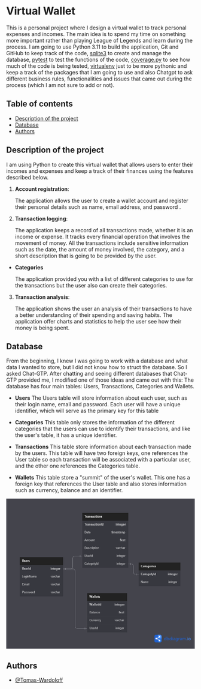 # Virtual Wallet
This is a personal project where I design a virtual wallet to track personal expenses and incomes. The main idea is to spend my time on something more important rather than playing League of Legends and learn during the process. 
I am going to use Python 3.11 to build the application, Git and GitHub to keep track of the code, [sqlite3](https://docs.python.org/3/library/sqlite3.html) to create and manage the database, [pytest](https://docs.pytest.org/en/7.3.x/contents.html) to test the functions of the code, [coverage.py](https://coverage.readthedocs.io/en/7.2.3/#) to see how much of the code is being tested, [virtualenv](https://docs.python.org/3/library/venv.html) just to be more pythonic and keep a track of the packages that I am going to use and also Chatgpt to ask different business rules, functionalities and issues that came out during the process (which I am not sure to add or not).

## Table of contents
- [Description of the project](#description-of-the-project)
- [Database](#database)
- [Authors](#authors)

## Description of the project
I am using Python to create this virtual wallet that allows users to enter their incomes and expenses and keep a track of their finances using the features described below.

1. **Account registration**:  

   The application allows the user to create a wallet account and register their personal details such as name, email address, and password .

2. **Transaction logging**:

   The application keeps a record of all transactions made, whether it is an income or expense. It tracks every financial operation that involves the movement of money. All the transactions include sensitive information such as the date, the amount of money involved, the category, and a short description that is going to be provided by the user.

- **Categories**

  The application provided you with a list of different categories to use for the transactions but the user also can create their categories.

3. **Transaction analysis**:

   The application shows the user an analysis of their transactions to have a better understanding of their spending and saving habits. The application offer charts and statistics to help the user see how their money is being spent.

## Database

From the beginning, I knew I was going to work with a database and what data I wanted to store, but I did not know how to struct the database. So I asked Chat-GTP.
After chatting and seeing different databases that Chat-GTP provided me, I modified one of those ideas and came out with this:
The database has four main tables: Users, Transactions, Categories and Wallets.

- **Users**
  The Users table will store information about each user, such as their login name, email and password. Each user will have a unique identifier, which will serve as the primary key for this table

- **Categories**
  This table only stores the information of the different categories that the users can use to identify their transactions, and like the user's table, it has a unique identifier.

- **Transactions**
  This table store information about each transaction made by the users. This table will have two foreign keys, one references the User table so each transaction will be associated with a particular user, and the other one references the Categories table.

- **Wallets**
  This table store a "summit" of the user's wallet. This one has a foreign key that references the User table and also stores information such as currency, balance and an identifier.

<p align="center">
   <img src="https://raw.githubusercontent.com/Tomas-Wardoloff/Virtual-Wallet/main/Database%20Diagram.png" alt="Database Diagram" width="600" height="400"/>
</p>

## Authors
- [@Tomas-Wardoloff](https://www.github.com/Tomas-Wardoloff)
